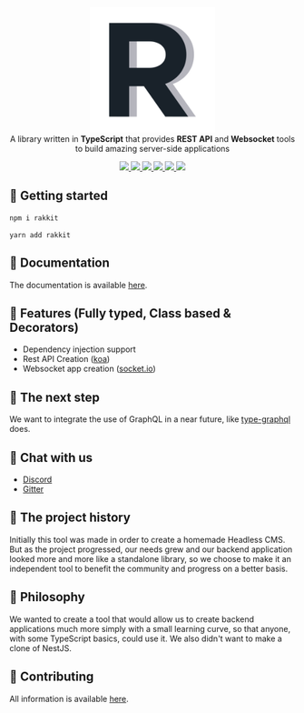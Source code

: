 <p align="center">
  <img src="docs/assets/logo.png" width="220" alt="Rakkit logo"/>
  <br>
  A library written in <b>TypeScript</b> that provides <b>REST API</b> and <b>Websocket</b> tools to build amazing server-side applications
  <p align="center">
    <a href="https://www.npmjs.com/package/rakkit">
      <img src="https://badge.fury.io/js/rakkit.svg">
    </a>
    <a href="https://travis-ci.com/RaccoonCH/Rakkit">
      <img src="https://travis-ci.com/RaccoonCH/Rakkit.svg?branch=master"/>
    </a>
    <a href="https://codecov.io/gh/RaccoonCH/Rakkit">
      <img src="https://codecov.io/gh/RaccoonCH/Rakkit/branch/master/graph/badge.svg" />
    </a>
    <a href="https://david-dm.org/RaccoonCH/Rakkit">
      <img src="https://david-dm.org/RaccoonCH/Rakkit.svg">
    </a>
    <a href="https://bundlephobia.com/result?p=rakkit@latest">
      <img src="https://badgen.net/bundlephobia/min/rakkit">
    </a>
    <a href="https://gitter.im/_rakkit_/community?utm_source=badge&utm_medium=badge&utm_campaign=pr-badge">
      <img src="https://badges.gitter.im/_rakkit_/community.svg">
    </a>
  </p>
</p>

## 🚀 Getting started  
```
npm i rakkit
```
```
yarn add rakkit
```

## 📜 Documentation
The documentation is available [here](https://raccoonch.github.io/Rakkit/).

## 🔨 Features (Fully typed, Class based & Decorators)  
- Dependency injection support
- Rest API Creation ([koa](https://koajs.com/))
- Websocket app creation ([socket.io](https://socket.io/))
## 🔮 The next step
We want to integrate the use of GraphQL in a near future, like [type-graphql](https://github.com/19majkel94/type-graphql) does.

## 📠 Chat with us
- [Discord](https://discord.gg/szRhf3C)
- [Gitter](https://gitter.im/_rakkit_/community)

## 📔 The project history  
Initially this tool was made in order to create a homemade Headless CMS. But as the project progressed, our needs grew and our backend application looked more and more like a standalone library, so we choose to make it an independent tool to benefit the community and progress on a better basis.

## 🧠 Philosophy  
We wanted to create a tool that would allow us to create backend applications much more simply with a small learning curve, so that anyone, with some TypeScript basics, could use it. We also didn't want to make a clone of NestJS.

## 💪 Contributing  
All information is available [here](https://raccoonch.github.io/Rakkit/#/Contributing).

